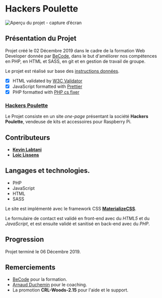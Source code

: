 # Hackers Poulette

![Aperçu du projet - capture d’écran](assets/img/???)

## Présentation du Projet

Projet créé le 02 Décembre 2019 dans le cadre de la formation Web Developer donnée par [BeCode](https://www.becode.org/), dans le but d'améliorer nos compétences en PHP, en HTML et SASS, en git et en gestion de travail de groupe.

Le projet est réalisé sur base des [instructions données](https://github.com/becodeorg/CRL-Woods-2.15/tree/master/Projects/HackersPoulette).

- [x] HTML validated by [W3C Validator](https://validator.w3.org/)
- [x] JavaScript formatted with [Prettier](https://prettier.io/)
- [x] PHP formatted with [PHP cs fixer](https://github.com/FriendsOfPHP/PHP-CS-Fixer)

### **[Hackers Poulette](https://github.com/kevin-labtani/projet-formulaire)**

Le Projet consiste en un site _one-page_ présentant la société **Hackers Poulette**, vendeuse de kits et accessoires pour Raspberry Pi.

## Contributeurs

- [**Kevin Labtani**](https://github.com/kevin-labtani)
- [**Loic Lissens**](https://github.com/LoicLissens)

## Langages et technologies.

- PHP
- JavaScript
- HTML
- SASS

Le site est implémenté avec le framework CSS [**MaterializeCSS**](https://materializecss.com/).

Le formulaire de contact est validé en front-end avec du _HTML5_ et du _JavaScript_, et est ensuite validé et sanitisé en back-end avec du _PHP_.

## Progression

Projet terminé le 06 Décembre 2019.

## Remerciements

- [BeCode](https://www.becode.org/) pour la formation.
- [Arnaud Duchemin](https://github.com/Cervant3s) pour le coaching.
- La promotion **CRL-Woods-2.15** pour l'aide et le support.
